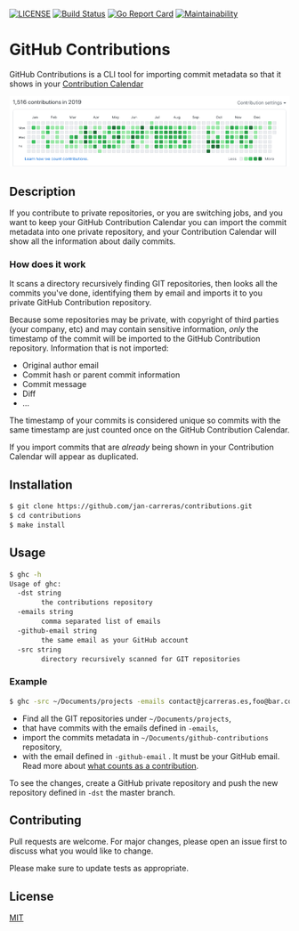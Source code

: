 [![LICENSE](https://img.shields.io/badge/license-MIT-orange.svg)](LICENSE)
[![Build Status](https://travis-ci.org/jan-carreras/contributions.svg?branch=master)](https://travis-ci.org/jan-carreras/contributions)
[![Go Report Card](https://goreportcard.com/badge/github.com/jan-carreras/contributions)](https://goreportcard.com/report/github.com/jan-carreras/contributions)
[![Maintainability](https://api.codeclimate.com/v1/badges/05782c6cd07dfd572c13/maintainability)](https://codeclimate.com/github/jan-carreras/contributions/maintainability)

# GitHub Contributions

GitHub Contributions is a CLI tool for importing commit metadata so that it shows in your
[Contribution Calendar](https://docs.github.com/en/free-pro-team@latest/github/setting-up-and-managing-your-github-profile/viewing-contributions-on-your-profile#contributions-calendar)

![](contributions.png)

## Description

If you contribute to private repositories, or you are switching jobs, and you want to keep your GitHub Contribution
Calendar you can import the commit metadata into one private repository, and your Contribution Calendar will show
all the information about daily commits.  

### How does it work

It scans a directory recursively finding GIT repositories, then looks all the commits you've done, identifying them
by email and imports it to you private GitHub Contribution repository.

Because some repositories may be private, with copyright of third parties (your company, etc) and may contain sensitive 
information, *only* the timestamp of the commit will be imported to the GitHub Contribution repository. Information
that is not imported:

* Original author email
* Commit hash or parent commit information
* Commit message
* Diff
* ...

The timestamp of your commits is considered unique so commits with the same timestamp are just counted once on the GitHub
Contribution Calendar.

If you import commits that are _already_ being shown in your Contribution Calendar will
appear as duplicated.

## Installation

```bash
$ git clone https://github.com/jan-carreras/contributions.git
$ cd contributions
$ make install
```

## Usage

```bash
$ ghc -h
Usage of ghc:
  -dst string
        the contributions repository
  -emails string
        comma separated list of emails
  -github-email string
        the same email as your GitHub account
  -src string
        directory recursively scanned for GIT repositories
```

### Example

```bash
$ ghc -src ~/Documents/projects -emails contact@jcarreras.es,foo@bar.com -dst ~/Documents/github-contributions -github-email contact@jcarreras.es
```

* Find all the GIT repositories under `~/Documents/projects`,
* that have commits with the emails defined in `-emails`, 
* import the commits metadata in `~/Documents/github-contributions` repository,
* with the email defined in `-github-email` . It must be your GitHub email. Read more 
about [what counts as a contribution](https://docs.github.com/en/free-pro-team@latest/github/setting-up-and-managing-your-github-profile/viewing-contributions-on-your-profile#what-counts-as-a-contribution).

To see the changes, create a GitHub private repository and push the new repository defined in `-dst` 
the master branch.

## Contributing

Pull requests are welcome. For major changes, please open an issue first to discuss what you would like to change.

Please make sure to update tests as appropriate.

## License

[MIT](https://choosealicense.com/licenses/mit/)
